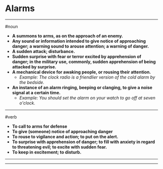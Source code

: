 # Alarms
---
#noun
- **A summons to arms, as on the approach of an enemy.**
- **Any sound or information intended to give notice of approaching danger; a warning sound to arouse attention; a warning of danger.**
- **A sudden attack; disturbance.**
- **Sudden surprise with fear or terror excited by apprehension of danger; in the military use, commonly, sudden apprehension of being attacked by surprise.**
- **A mechanical device for awaking people, or rousing their attention.**
	- _Example: The clock radio is a friendlier version of the cold alarm by the bedside._
- **An instance of an alarm ringing, beeping or clanging, to give a noise signal at a certain time.**
	- _Example: You should set the alarm on your watch to go off at seven o'clock._
---
#verb
- **To call to arms for defense**
- **To give (someone) notice of approaching danger**
- **To rouse to vigilance and action; to put on the alert.**
- **To surprise with apprehension of danger; to fill with anxiety in regard to threatening evil; to excite with sudden fear.**
- **To keep in excitement; to disturb.**
---
---
